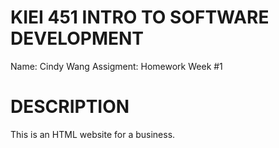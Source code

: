 # KIEI 451 INTRO TO SOFTWARE DEVELOPMENT
Name: Cindy Wang
Assigment: Homework Week #1

# DESCRIPTION
This is an HTML website for a business.